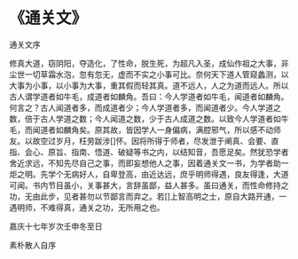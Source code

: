 # 《通关文》

通关文序

修真大道，窃阴阳，夺造化，了性命，脱生死，为超凡入圣，成仙作祖之大事，非尘世一切草霜水泡，忽有忽无，虚而不实之小事可比。奈何天下道人管窥蠡测，以大事为小事，以小事为大事，重其假而轻其真。道不远人，人之为道而远人。所以古人谓学道者如牛毛，成道者如麟角。吾曰：今人学道者如牛毛，闻道者如麟角。何言之？古人闻道者多，而成道者少；今人学道者多，而闻道者少。今人学道之数，倍于古人学道之数；今人闻道之数，少于古人成道之数。以致今人学道者如牛毛，而闻道者如麟角矣。原其故，皆因学人一身偏病，满腔邪气，所以感不动师友。以故空过岁月，枉劳跋涉[]怀。因将所得于师者，尽发泄于阐真、会要、直指、会心、原旨、指南、悟道、破疑等书之内，以结知音，吾愿足矣。然犹恐学者舍近求远，不知先尽自己之事，而即妄想他人之事，因着通关文一书，为学者助一炬之明。先学个无病好人，自卑登高，由近达远，庶乎明师得遇，良友得逢，大道可闻。书内节目虽小，关事甚大，言辞虽鄙，益人甚多。虽曰通关，而性命修持之功，无由此步，见者甚勿以节鄙言而弃之。若[]上智高明之士，原自大路开通，一遇明师，不难得真，通关之功，无所用之也。

嘉庆十七年岁次壬申冬至日

素朴散人自序
